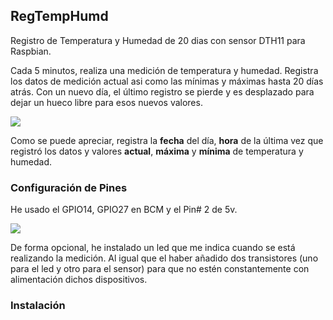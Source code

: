 ## RegTempHumd
Registro de Temperatura y Humedad de 20 dias con sensor DTH11 para Raspbian.

Cada 5 minutos, realiza una medición de temperatura y humedad. Registra los datos de medición actual asi como las mínimas y máximas hasta 20 días atrás. Con un nuevo día, el último registro se pierde y es desplazado para dejar un hueco libre para esos nuevos valores.

![](https://lh6.googleusercontent.com/I6PxIBxLdMscJZr6eolXbY5LQefRxqYh66YwN8hG7b7u2Jv15CM8w2e2dODfk6Dv17P_ZGOHkOF1PzQ=w1920-h950)

Como se puede apreciar, registra la **fecha** del día, **hora** de la última vez que registró los datos y valores **actual**, **máxima** y **mínima** de temperatura y humedad.

### Configuración de Pines
He usado el GPIO14, GPIO27 en BCM y el Pin# 2 de 5v.

![](https://lh5.googleusercontent.com/h7K-eghK5vcnBi9CA80uo8ZafroW5sy3Jz_DeFra3dKDDj8ieLWJtFa7t0aBBYUdD_yO-tZS6Nzw2u0=w1920-h950)

De forma opcional, he instalado un led que me indica cuando se está realizando la medición. Al igual que el haber añadido dos transistores (uno para el led y otro para el sensor) para que no estén constantemente con alimentación dichos dispositivos.

### Instalación
